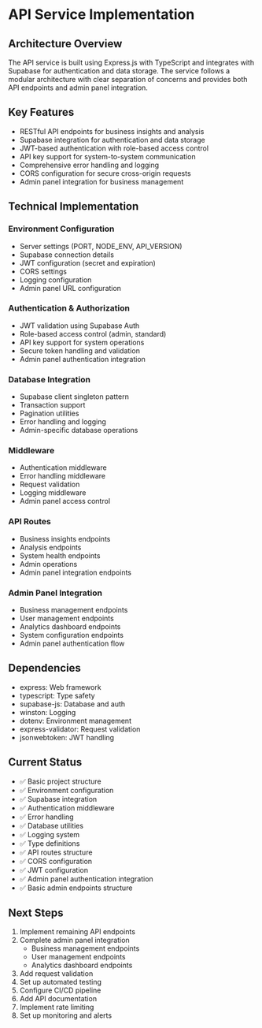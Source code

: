 # API Service Implementation

## Architecture Overview
The API service is built using Express.js with TypeScript and integrates with Supabase for authentication and data storage. The service follows a modular architecture with clear separation of concerns and provides both API endpoints and admin panel integration.

## Key Features
- RESTful API endpoints for business insights and analysis
- Supabase integration for authentication and data storage
- JWT-based authentication with role-based access control
- API key support for system-to-system communication
- Comprehensive error handling and logging
- CORS configuration for secure cross-origin requests
- Admin panel integration for business management

## Technical Implementation

### Environment Configuration
- Server settings (PORT, NODE_ENV, API_VERSION)
- Supabase connection details
- JWT configuration (secret and expiration)
- CORS settings
- Logging configuration
- Admin panel URL configuration

### Authentication & Authorization
- JWT validation using Supabase Auth
- Role-based access control (admin, standard)
- API key support for system operations
- Secure token handling and validation
- Admin panel authentication integration

### Database Integration
- Supabase client singleton pattern
- Transaction support
- Pagination utilities
- Error handling and logging
- Admin-specific database operations

### Middleware
- Authentication middleware
- Error handling middleware
- Request validation
- Logging middleware
- Admin panel access control

### API Routes
- Business insights endpoints
- Analysis endpoints
- System health endpoints
- Admin operations
- Admin panel integration endpoints

### Admin Panel Integration
- Business management endpoints
- User management endpoints
- Analytics dashboard endpoints
- System configuration endpoints
- Admin panel authentication flow

## Dependencies
- express: Web framework
- typescript: Type safety
- supabase-js: Database and auth
- winston: Logging
- dotenv: Environment management
- express-validator: Request validation
- jsonwebtoken: JWT handling

## Current Status
- ✅ Basic project structure
- ✅ Environment configuration
- ✅ Supabase integration
- ✅ Authentication middleware
- ✅ Error handling
- ✅ Database utilities
- ✅ Logging system
- ✅ Type definitions
- ✅ API routes structure
- ✅ CORS configuration
- ✅ JWT configuration
- ✅ Admin panel authentication integration
- ✅ Basic admin endpoints structure

## Next Steps
1. Implement remaining API endpoints
2. Complete admin panel integration
   - Business management endpoints
   - User management endpoints
   - Analytics dashboard endpoints
3. Add request validation
4. Set up automated testing
5. Configure CI/CD pipeline
6. Add API documentation
7. Implement rate limiting
8. Set up monitoring and alerts 